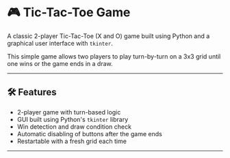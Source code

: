 # 🎮 Tic-Tac-Toe Game

A classic 2-player Tic-Tac-Toe (X and O) game built using Python and a graphical user interface with `tkinter`.

This simple game allows two players to play turn-by-turn on a 3x3 grid until one wins or the game ends in a draw.

---

## 🛠 Features

- 2-player game with turn-based logic
- GUI built using Python's `tkinter` library
- Win detection and draw condition check
- Automatic disabling of buttons after the game ends
- Restartable with a fresh grid each time

---

